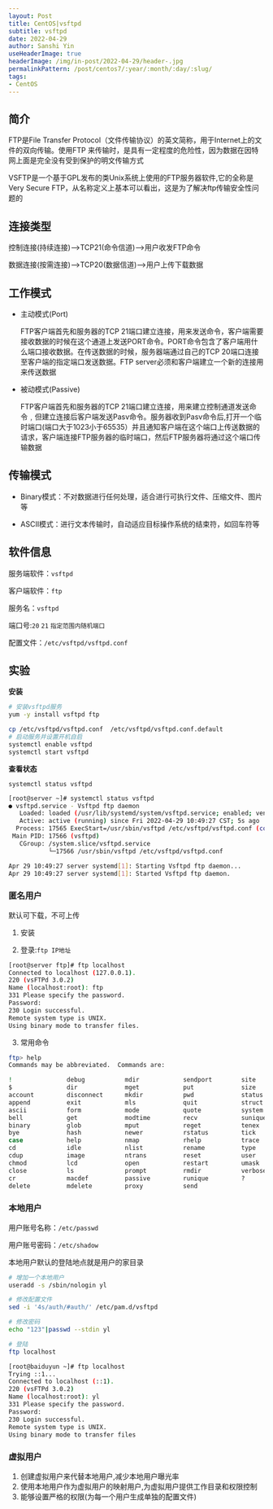 ```yaml
---
layout: Post
title: CentOS|vsftpd 
subtitle: vsftpd
date: 2022-04-29
author: Sanshi Yin
useHeaderImage: true
headerImage: /img/in-post/2022-04-29/header-.jpg
permalinkPattern: /post/centos7/:year/:month/:day/:slug/
tags:
- CentOS
---
```

## 简介

FTP是File Transfer Protocol（文件传输协议）的英文简称，用于Internet上的文件的双向传输。使用FTP 来传输时，是具有一定程度的危险性，因为数据在因特网上面是完全没有受到保护的明文传输方式

VSFTP是一个基于GPL发布的类Unix系统上使用的FTP服务器软件,它的全称是Very Secure FTP，从名称定义上基本可以看出，这是为了解决ftp传输安全性问题的

## 连接类型

控制连接(持续连接)-->TCP21(命令信道)-->用户收发FTP命令

数据连接(按需连接)-->TCP20(数据信道)-->用户上传下载数据


## 工作模式

- 主动模式(Port)

    FTP客户端首先和服务器的TCP 21端口建立连接，用来发送命令，客户端需要接收数据的时候在这个通道上发送PORT命令。PORT命令包含了客户端用什么端口接收数据。在传送数据的时候，服务器端通过自己的TCP 20端口连接至客户端的指定端口发送数据。FTP server必须和客户端建立一个新的连接用来传送数据

- 被动模式(Passive)

    FTP客户端首先和服务器的TCP 21端口建立连接，用来建立控制通道发送命令﹐但建立连接后客户端发送Pasv命令。服务器收到Pasv命令后,打开一个临时端口(端口大于1023小于65535）并且通知客户端在这个端口上传送数据的请求，客户端连接FTP服务器的临时端口，然后FTP服务器将通过这个端口传输数据

## 传输模式

- Binary模式：不对数据进行任何处理，适合进行可执行文件、压缩文件、图片等

- ASCII模式：进行文本传输时，自动适应目标操作系统的结束符，如回车符等


## 软件信息

服务端软件：`vsftpd`

客户端软件：`ftp`

服务名：`vsftpd`

端口号:`20` `21` `指定范围内随机端口`

配置文件：`/etc/vsftpd/vsftpd.conf`

## 实验

**安装**
```bash
# 安装vsftpd服务
yum -y install vsftpd ftp

cp /etc/vsftpd/vsftpd.conf  /etc/vsftpd/vsftpd.conf.default
# 启动服务并设置开机自启
systemctl enable vsftpd
systemctl start vsftpd
```

**查看状态**

`systemctl status vsftpd`

```bash
[root@server ~]# systemctl status vsftpd
● vsftpd.service - Vsftpd ftp daemon
   Loaded: loaded (/usr/lib/systemd/system/vsftpd.service; enabled; vendor preset: disabled)
   Active: active (running) since Fri 2022-04-29 10:49:27 CST; 5s ago
  Process: 17565 ExecStart=/usr/sbin/vsftpd /etc/vsftpd/vsftpd.conf (code=exited, status=0/SUCCESS)
 Main PID: 17566 (vsftpd)
   CGroup: /system.slice/vsftpd.service
           └─17566 /usr/sbin/vsftpd /etc/vsftpd/vsftpd.conf

Apr 29 10:49:27 server systemd[1]: Starting Vsftpd ftp daemon...
Apr 29 10:49:27 server systemd[1]: Started Vsftpd ftp daemon.
```
### 匿名用户

默认可下载，不可上传

1. 安装

2. 登录:`ftp IP地址`
```bash
[root@server ftp]# ftp localhost
Connected to localhost (127.0.0.1).
220 (vsFTPd 3.0.2)
Name (localhost:root): ftp
331 Please specify the password.
Password:
230 Login successful.
Remote system type is UNIX.
Using binary mode to transfer files.
```

3. 常用命令
```bash
ftp> help
Commands may be abbreviated.  Commands are:

!               debug           mdir            sendport        site
$               dir             mget            put             size
account         disconnect      mkdir           pwd             status
append          exit            mls             quit            struct
ascii           form            mode            quote           system
bell            get             modtime         recv            sunique
binary          glob            mput            reget           tenex
bye             hash            newer           rstatus         tick
case            help            nmap            rhelp           trace
cd              idle            nlist           rename          type
cdup            image           ntrans          reset           user
chmod           lcd             open            restart         umask
close           ls              prompt          rmdir           verbose
cr              macdef          passive         runique         ?
delete          mdelete         proxy           send

```
### 本地用户

用户账号名称：`/etc/passwd`

用户账号密码：`/etc/shadow`

本地用户默认的登陆地点就是用户的家目录

```bash
# 增加一个本地用户
useradd -s /sbin/nologin yl

# 修改配置文件
sed -i '4s/auth/#auth/' /etc/pam.d/vsftpd

# 修改密码
echo "123"|passwd --stdin yl

# 登陆
ftp localhost
```
```bash
[root@baiduyun ~]# ftp localhost
Trying ::1...
Connected to localhost (::1).
220 (vsFTPd 3.0.2)
Name (localhost:root): yl
331 Please specify the password.
Password:
230 Login successful.
Remote system type is UNIX.
Using binary mode to transfer files
```
### 虚拟用户

1. 创建虚拟用户来代替本地用户,减少本地用户曝光率
2. 使用本地用户作为虚拟用户的映射用户,为虚拟用户提供工作目录和权限控制
3. 能够设置严格的权限(为每一个用户生成单独的配置文件)



